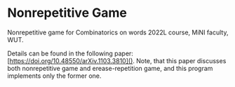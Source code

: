# Nonrepetitive Game
Nonrepetitive game for Combinatorics on words 2022L course, MiNI faculty, WUT.

Details can be found in the following paper: [https://doi.org/10.48550/arXiv.1103.3810](). Note, that this paper discusses both nonrepetitive game and erease-repetition game, and this program implements only the former one.
